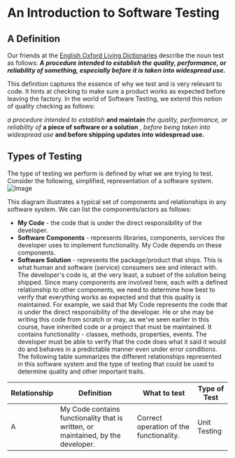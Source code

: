 # An Introduction to Software Testing #
## A Definition ##

Our friends at the [English Oxford Living Dictionaries](https://en.oxforddictionaries.com/definition/test) describe the noun test as follows:
***A procedure intended to establish the quality, performance, or reliability of something, especially before it is taken into widespread use.***

This definition captures the essence of why we test and is very relevant to code. It hints at checking to make sure a product works as expected before leaving the factory. In the world of Software Testing, we extend this notion of quality checking as follows:

*a procedure intended to establish* **and maintain** *the quality, performance, or reliability of* **a piece of software or a solution** *, before being taken into widespread use* **and before shipping updates into widespread use.**

## Types of Testing ##

The type of testing we perform is defined by what we are trying to test. Consider the following, simplified, representation of a software system.
![Image](https://prod-edxapp.edx-cdn.org/assets/courseware/v1/47af17b0deb038cda586ae3a1393df03/asset-v1:Microsoft+DEV275x+1T2018+type@asset+block/software-system.png)

This diagram illustrates a typical set of components and relationships in any software system. We can list the components/actors as follows:

* **My Code** - the code that is under the direct responsibility of the developer.
* **Software Components** - represents libraries, components, services the developer uses to implement functionality. My Code depends on these components.
* **Software Solution** - represents the package/product that ships. This is what human and software (service) consumers see and interact with. The developer's code is, at the very least, a subset of the solution being shipped.
Since many components are involved here, each with a defined relationship to other components, we need to determine how 
best to verify that everything works as expected and that this quality is maintained. For example, we said that My Code 
represents the code that is under the direct responsibility of the developer. He or she may be writing this code from scratch 
or may, as we've seen earlier in this course, have inherited code or a project that must be maintained. It contains functionality - classes, methods, properties, events. The developer must be able to verify that the code does what it said it would do and behaves in a predictable manner even under error conditions. The following table summarizes the different relationships represented in this software system and the type of testing that could be used to determine quality and other important traits.

| Relationship | Definition | What to test | Type of Test |
| ------------ | ---------- | ------------ | ------------ |
| A            | My Code contains functionality that is written, or maintained, by the developer. | Correct operation of the functionality. | Unit Testing |

